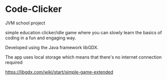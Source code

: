 # Code-Clicker
JVM school project

simple education clicker/idle game where you can slowly learn the basics of coding in a fun and engaging way.

Developed using the Java framework libGDX.

The app uses local storage which means that there's no internet connection required

https://libgdx.com/wiki/start/simple-game-extended